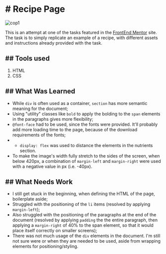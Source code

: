 <h1># Recipe Page</h1>

![cop1](https://github.com/user-attachments/assets/5942fa54-c5c5-45c0-bd37-0c464b9ff99b)

This is an attempt at one of the tasks featured in the [FrontEnd Mentor](site.www.frontendmentor.io) site.
The task is to simply replicate an example of a recipe, with different assets and instructions already provided with the task.

<h2>## Tools used</h2>

1. HTML
2. CSS

<h2>## What Was Learned</h2>

* While `div` is often used as a container,  `section` has more semantic meaning for the document;
* Using "utility" classes like `bold` to apply the bolding to the `span` elements in the paragraphs gives more flexibility;
* `@font-face` had to be used, since the fonts were provided. It'll probably add more loading time to the page, because of the download requirements of the fonts;
* * `display: flex` was used to distance the elements in the nutrients section.
* To make the image's width fully stretch to the sides of the screen, when below 420px, a combination of `margin-left` and `margin-right` were used with a negative value in px (i.e. -40px).

<h2>## What Needs Work</h2>

* I still get stuck in the beginning, when defining the HTML of the page, boilerplate aside;
* Struggled with the positioning of the `li` items (resolved by applying `margin-left`);
* Also struggled with the positioning of the paragraphs at the end of the document (resolved by applying `padding` the the entire paragraph, then applying a `margin-right` of 40% to the span element, so that it would place itself correctly on smaller screens);
* There was not much usage of the `div` elements in the document. I'm still not sure were or when they are needed to be used, aside from wrapping elements for positioning/styling.
